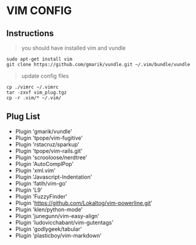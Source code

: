 # VIM CONFIG

## Instructions

> you should have installed vim and vundle  

```
sudo apt-get install vim
git clone https://github.com/gmarik/vundle.git ~/.vim/bundle/vundle
```
> update config files  

```
cp ./vimrc ~/.vimrc
tar -zxvf vim_plug.tgz
cp -r .vim/* ~/.vim/
```

## Plug List

* Plugin 'gmarik/vundle'
* Plugin 'tpope/vim-fugitive'
* Plugin 'rstacruz/sparkup'
* Plugin 'tpope/vim-rails.git'
* Plugin 'scrooloose/nerdtree'
* Plugin 'AutoComplPop'
* Plugin 'xml.vim'
* Plugin 'Javascript-Indentation'
* Plugin 'fatih/vim-go'
* Plugin 'L9'
* Plugin 'FuzzyFinder'
* Plugin 'https://github.com/Lokaltog/vim-powerline.git'
* Plugin 'klen/python-mode'
* Plugin 'junegunn/vim-easy-align'
* Plugin 'ludovicchabant/vim-gutentags'
* Plugin 'godlygeek/tabular'
* Plugin 'plasticboy/vim-markdown'
